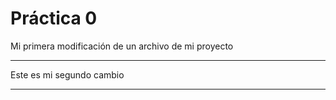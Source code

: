  # Práctica 0
Mi primera modificación de 
un archivo de mi proyecto

****************************
Este es mi segundo cambio
***************************